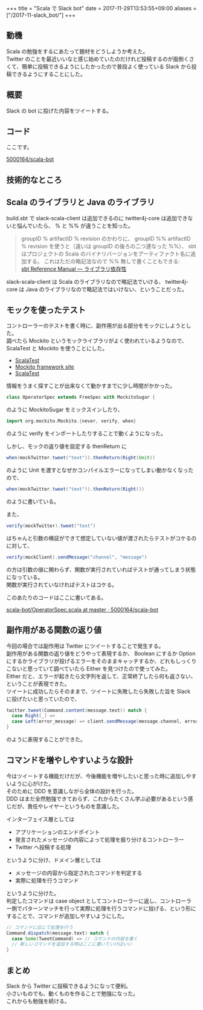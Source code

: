 +++
title = "Scala で Slack bot"
date = 2017-11-29T13:53:55+09:00
aliases = ["/2017-11-slack_bot/"]
+++

## 動機

Scala の勉強をするにあたって題材をどうしようか考えた。  
Twitter のことを最近いいなと感じ始めていたのだけれど投稿するのが面倒くさくて、簡単に投稿できるようにしたかったので普段よく使っている Slack から投稿できるようにすることにした。

## 概要

Slack の bot に投げた内容をツイートする。

## コード

ここです。

[5000164/scala-bot](https://github.com/5000164/scala-bot)

## 技術的なところ

## Scala のライブラリと Java のライブラリ

build.sbt で slack-scala-client は追加できるのに twitter4j-core は追加できないと悩んでいたら、 % と %% が違うことを知った。

> groupID % artifactID % revision のかわりに、 groupID %% artifactID % revision を使うと（違いは groupID の後ろの二つ連なった %%）、 sbt はプロジェクトの Scala のバイナリバージョンをアーティファクト名に追加する。 これはただの略記法なので %% 無しで書くこともできる:  
> [sbt Reference Manual — ライブラリ依存性](http://www.scala-sbt.org/1.x/docs/ja/Library-Dependencies.html)

slack-scala-client は Scala のライブラリなので略記法でいける、 twitter4j-core は Java のライブラリなので略記法ではいけない、ということだった。

## モックを使ったテスト

コントローラーのテストを書く時に、副作用が出る部分をモックにしようとした。  
調べたら Mockito というモックライブラリがよく使われているようなので、 ScalaTest と Mockito を使うことにした。

- [ScalaTest](http://www.scalatest.org/)
- [Mockito framework site](http://site.mockito.org/)
- [ScalaTest](http://www.scalatest.org/user_guide/testing_with_mock_objects)

情報をうまく探すことが出来なくて動かすまでに少し時間がかかった。

```scala
class OperatorSpec extends FreeSpec with MockitoSugar {
```

のように MockitoSugar をミックスインしたり、

```scala
import org.mockito.Mockito.{never, verify, when}
```

のように verify をインポートしたりすることで動くようになった。

しかし、モックの返り値を設定する thenReturn に

```scala
when(mockTwitter.tweet("text")).thenReturn(Right(Unit))
```

のように Unit を渡すとなぜかコンパイルエラーになってしまい動かなくなったので、

```scala
when(mockTwitter.tweet("text")).thenReturn(Right())
```

のように書いている。

また、

```scala
verify(mockTwitter).tweet("text")
```

はちゃんと引数の検証ができて想定していない値が渡されたらテストがコケるのに対して、

```scala
verify(mockClient).sendMessage("channel", "message")
```

の方は引数の値に関わらず、関数が実行されていればテストが通ってしまう状態になっている。  
関数が実行されていなければテストはコケる。

このあたりのコードはここに書いてある。

[scala-bot/OperatorSpec.scala at master · 5000164/scala-bot](https://github.com/5000164/scala-bot/blob/master/src/test/scala/jp/_5000164/scala_bot/interfaces/OperatorSpec.scala)

## 副作用がある関数の返り値

今回の場合では副作用は Twitter にツイートすることで発生する。  
副作用がある関数の返り値をどうやって表現するか、 Boolean にするか Option にするかライブラリが投げるエラーをそのままキャッチするか、どれもしっくりこないと思っていて調べていたら Either を見つけたので使ってみた。  
Either だと、エラーが起きたら文字列を返して、正常終了したら何も返さない、ということが表現できた。  
ツイートに成功したらそのままで、ツイートに失敗したら失敗した旨を Slack に投げたいと思っていたので、

```scala
twitter.tweet(Command.content(message.text)) match {
  case Right(_) =>
  case Left(error_message) => client.sendMessage(message.channel, error_message)
}
```

のように表現することができた。

## コマンドを増やしやすいような設計

今はツイートする機能だけだが、今後機能を増やしたいと思った時に追加しやすいように心がけた。  
そのために DDD を意識しながら全体の設計を行った。  
DDD はまだ全然勉強できておらず、これからたくさん学ぶ必要があるという感じだが、責任やレイヤーというものを意識した。

インターフェイス層としては

- アプリケーションのエンドポイント
- 発言されたメッセージの内容によって処理を振り分けるコントローラー
- Twitter へ投稿する処理

というように分け、ドメイン層としては

- メッセージの内容から指定されたコマンドを判定する
- 実際に処理を行うコマンド

というように分けた。  
判定したコマンドは case object としてコントローラーに返し、コントローラー側でパターンマッチを行って実際に処理を行うコマンドに投げる、という形にすることで、コマンドが追加しやすいようにした。

```scala
// コマンドに応じて処理を行う
Command.dispatch(message.text) match {
  case Some(TweetCommand) => // コマンドの内容を書く
  // 新しいコマンドを追加する時はここに書いていけばいい
}
```

## まとめ

Slack から Twitter に投稿できるようになって便利。  
小さいものでも、動くものを作ることで勉強になった。  
これからも勉強を続ける。
